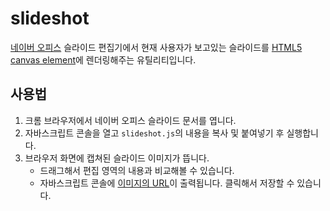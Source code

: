 # slideshot

[네이버 오피스][1] 슬라이드 편집기에서 현재 사용자가 보고있는 슬라이드를
[HTML5 canvas element][2]에 렌더링해주는 유틸리티입니다.

[1]: http://office.naver.com/
[2]: http://www.w3.org/TR/html5/scripting-1.html#the-canvas-element


## 사용법

1. 크롬 브라우저에서 네이버 오피스 슬라이드 문서를 엽니다.
2. 자바스크립트 콘솔을 열고 `slideshot.js`의 내용을 복사 및 붙여넣기 후 실행합니다.
3. 브라우저 화면에 캡쳐된 슬라이드 이미지가 뜹니다.
    * 드래그해서 편집 영역의 내용과 비교해볼 수 있습니다.
    * 자바스크립트 콘솔에 [이미지의 URL][data URI]이 출력됩니다. 클릭해서 저장할 수 있습니다.

[data URI]: https://developer.mozilla.org/en-US/docs/Web/HTTP/data_URIs
